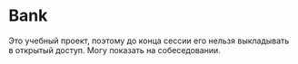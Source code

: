 # Bank
Это учебный проект, поэтому до конца сессии его нельзя выкладывать в открытый доступ. Могу показать на собеседовании.
